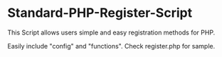# Standard-PHP-Register-Script
This Script allows users simple and easy registration methods for PHP.

Easily include "config" and "functions".
Check register.php for sample.
